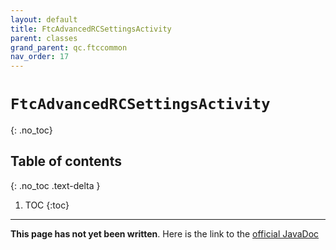 ```yaml
---
layout: default
title: FtcAdvancedRCSettingsActivity
parent: classes
grand_parent: qc.ftccommon
nav_order: 17
---
```

# `FtcAdvancedRCSettingsActivity`
{: .no_toc}

## Table of contents
{: .no_toc .text-delta }

1. TOC
{:toc}
---
**This page has not yet been written**. Here is the link to the [official JavaDoc](https://ftctechnh.github.io/ftc_app/doc/javadoc/com/qualcomm/ftccommon/FtcAdvancedRCSettingsActivity.html)
        